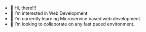 - 👋 Hi, there!!!
- 👀 I’m interested in Web Development
- 🌱 I’m currently learning Microservice based web development.
- 💞️ I’m looking to collaborate on any fast paced environment.

<!---
amare-eng/amare-eng is a ✨ special ✨ repository because its `README.md` (this file) appears on your GitHub profile.
You can click the Preview link to take a look at your changes.
--->
